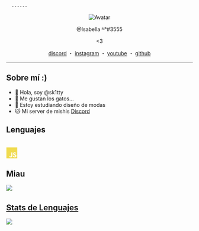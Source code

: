       ------
<p align="center">  
  <img src="https://media.discordapp.net/attachments/850876846635614248/865485059674996736/image0.gif" alt="Avatar">
</p>
<p align="center">
    @Isabella ᴹˢ#3555
<p align="center">
<3
<p align="center">
</p>
<p align="center">
<a href="https://discord.com/users/760628040844836905">discord</a>
    ・
    <a href="https://www.instagram.com/script_k1tty/">instagram</a>
    ・
    <a href="https://www.youtube.com/channel/https://www.youtube.com/channel/UCu27MtGatLZWxZ2Efi2HHRg">youtube</a>
    ・
    <a href="https://github.com/sk1tty">github</a>
</p>

<p align="center">  

-----



## Sobre mí :)

- 👋 Hola, soy @sk1tty
- 🌷 Me gustan los gatos...
- 🌱 Estoy estudiando diseño de modas
- 🐱 Mi server de mishis [Discord](https://discord.gg/mishisquad)

## Lenguajes

<div style="display: inline_block"><br>
  <img align="center" alt="Rafa-Js" height="30" width="30" src="https://raw.githubusercontent.com/devicons/devicon/master/icons/javascript/javascript-plain.svg">

## Miau
  
  <div>
    <a href="https://github.com/sk1tty">
  <img height="180em" src="https://github-readme-stats.vercel.app/api?username=sk1tty&show_icons=true&theme=dracula&include_all_commits=true&count_private=true"/>


## Stats de Lenguajes

<div>
  <img height="180em" src="https://github-readme-stats.vercel.app/api/top-langs/?username=sk1tty&layout=compact&langs_count=7&theme=dracula"/>
</div>




 
      
  


